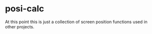 # posi-calc
At this point this is just a collection of screen position functions used in other projects.